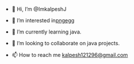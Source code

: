 - 👋 Hi, I’m @ImkalpeshJ
- 👀 I’m interested in[pngegg](https://user-images.githubusercontent.com/117538317/227443556-92098dda-7ec6-41f9-892c-c04d6add88ba.png)

- 🌱 I’m currently learning java.
- 💞️ I’m looking to collaborate on java projects.
- 📫 How to reach me kalpesh121296@gmail.com

<!---
ImkalpeshJ/ImkalpeshJ is a ✨ special ✨ repository because its `README.md` (this file) appears on your GitHub profile.
You can click the Preview link to take a look at your changes.
--->
